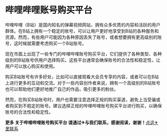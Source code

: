 # 哔哩哔哩账号购买平台

哔哩哔哩（B站）是国内知名的弹幕视频网站，拥有众多优质的内容和活跃的用户群体。在B站上拥有一个稳定的账号，可以让用户更好地享受到B站的各种服务和资源。然而，有些用户可能因为各种原因丢失了账号，或者想要拥有更高级别的账号，这时候就需要考虑购买一个B站账号。

现在市面上出现了一些专门的哔哩哔哩账号购买平台，它们提供了各种类型、各种级别的B站账号供用户选择购买。这些平台通常会确保账号的合法性和稳定性，让用户可以放心购买和使用。

购买B站账号有许多好处，比如可以直接观看大会员专享的内容，或者可以在B站上进行更多的互动和交流。对于一些内容创作者来说，拥有一个高级别的B站账号也可以帮助他们更好地推广自己的作品，吸引更多的粉丝。

然而，在购买B站账号时，用户也需要注意选择正规的购买渠道，避免上当受骗或者购买到不稳定的账号。建议选择正规的哔哩哔哩账号购买平台进行购买，以确保账号的合法性和稳定性。

**更多 关于哔哩哔哩账号购买平台 请通过✈与我们联系，感谢阅读，谢谢！**[点这✈里联系](https://add.k02.cc)